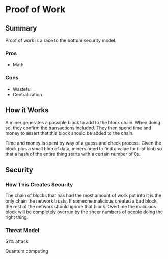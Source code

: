 # Proof of Work

## Summary

Proof of work is a race to the bottom security model.  

### Pros

 - Math

### Cons

 - Wasteful
 - Centralization

## How it Works

A miner generates a possible block to add to the block chain.  When doing so, they confirm the transactions included.  They then spend time and money to assert that this block should be added to the chain.

Time and money is spent by way of a guess and check process.  Given the block plus a small blob of data, miners need to find a value for that blob so that a hash of the entire thing starts with a certain number of 0s.

## Security

### How This Creates Security

The chain of blocks that has had the most amount of work put into it is the only chain the network trusts.  If someone malicious created a bad block, the rest of the network should ignore that block.  Overtime the malicious block will be completely overrun by the sheer numbers of people doing the right thing.

### Threat Model

51% attack

Quantum computing
